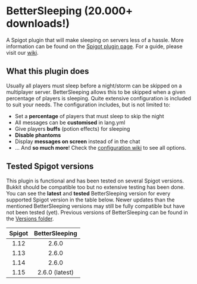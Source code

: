 # BetterSleeping (20.000+ downloads!)
A Spigot plugin that will make sleeping on servers less of a hassle. More information can be found on the [Spigot plugin page](https://www.spigotmc.org/resources/bettersleeping-1-12-1-13.60837/ "BetterSleeping's plugin page"). For a guide, please visit our [wiki](https://github.com/Nuytemans-Dieter/BetterSleeping/wiki).

## What this plugin does
Usually all players must sleep before a night/storm can be skipped on a multiplayer server.
BetterSleeping allows this to be skipped when a given percentage of players is sleeping.
Quite extensive configuration is included to suit your needs. The configuration includes, but is not limited to:
 - Set a **percentage** of players that must sleep to skip the night
 - All messages can be **customised** in lang.yml
 - Give players **buffs** (potion effects) for sleeping
 - **Disable phantoms**
 - Display **messages on screen** instead of in the chat
 - ... And **so much more**! Check the [configuration wiki](https://github.com/Nuytemans-Dieter/BetterSleeping/wiki/Configuration) to see all options. 

## Tested Spigot versions
This plugin is functional and has been tested on several Spigot versions. Bukkit should be compatible too but no extensive testing has been done. You can see the **latest** and **tested** BetterSleeping version for every supported Spigot version in the table below. Newer updates than the mentioned BetterSleeping versions may still be fully compatible but have not been tested (yet). Previous versions of BetterSleeping can be found in the [Versions folder](https://github.com/Nuytemans-Dieter/BetterSleeping/tree/master/Versions).

| Spigot | BetterSleeping |
| :----: | :------------: |
| 1.12   | 2.6.0          |
| 1.13   | 2.6.0          |
| 1.14   | 2.6.0          |
| 1.15   | 2.6.0 (latest) |
